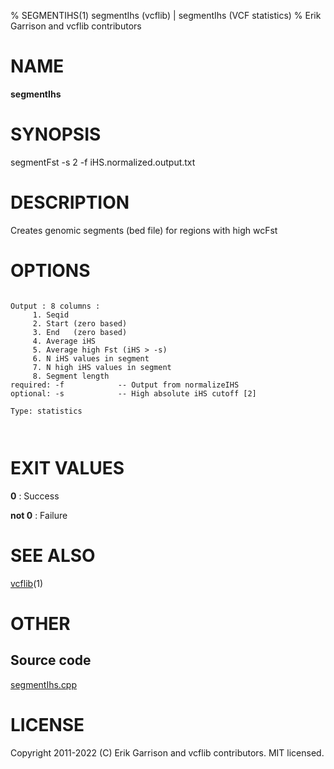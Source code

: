 % SEGMENTIHS(1) segmentIhs (vcflib) | segmentIhs (VCF statistics)
% Erik Garrison and vcflib contributors

# NAME

**segmentIhs**

# SYNOPSIS

segmentFst -s 2 -f iHS.normalized.output.txt

# DESCRIPTION

Creates genomic segments (bed file) for regions with high wcFst



# OPTIONS

```

Output : 8 columns :                 
     1. Seqid                        
     2. Start (zero based)           
     3. End   (zero based)           
     4. Average iHS                  
     5. Average high Fst (iHS > -s)  
     6. N iHS values in segment      
     7. N high iHS values in segment 
     8. Segment length               
required: -f            -- Output from normalizeIHS     
optional: -s            -- High absolute iHS cutoff [2] 

Type: statistics



```





# EXIT VALUES

**0**
: Success

**not 0**
: Failure

# SEE ALSO



[vcflib](./vcflib.md)(1)



# OTHER

## Source code

[segmentIhs.cpp](https://github.com/vcflib/vcflib/blob/master/src/segmentIhs.cpp)

# LICENSE

Copyright 2011-2022 (C) Erik Garrison and vcflib contributors. MIT licensed.

<!--
  Created with ./scripts/bin2md.rb scripts/bin2md-template.erb
-->
